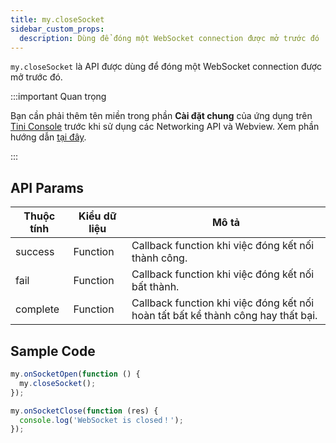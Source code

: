 ```yaml
---
title: my.closeSocket
sidebar_custom_props:
  description: Dùng để đóng một WebSocket connection được mở trước đó
---
```


`my.closeSocket` là API được dùng để đóng một WebSocket connection được mở trước đó.

:::important Quan trọng

Bạn cần phải thêm tên miền trong phần **Cài đặt chung** của ứng dụng trên [Tini Console](https://developer.tiki.vn/apps) trước khi sử dụng các Networking API và Webview. Xem phần hướng dẫn [tại đây](/docs/development/tini-console/whitelist-domains).

:::

## API Params

| Thuộc tính | Kiểu dữ liệu | Mô tả                                                                            |
| ---------- | ------------ | -------------------------------------------------------------------------------- |
| success    | Function     | Callback function khi việc đóng kết nối thành công.                              |
| fail       | Function     | Callback function khi việc đóng kết nối bất thành.                               |
| complete   | Function     | Callback function khi việc đóng kết nối hoàn tất bất kể thành công hay thất bại. |

## Sample Code

```js
my.onSocketOpen(function () {
  my.closeSocket();
});

my.onSocketClose(function (res) {
  console.log('WebSocket is closed！');
});
```
